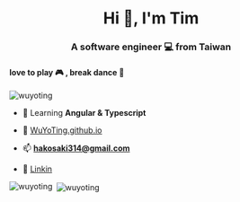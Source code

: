 <h1 align="center">Hi 👋, I'm Tim</h1>
<h3 align="center">A software engineer 💻 from Taiwan</h3>
<h4>
love to play 🎮 , break dance 💃
</h4>

<p align="left"> <img src="https://komarev.com/ghpvc/?username=wuyoting&label=Profile%20views&color=0e75b6&style=flat" alt="wuyoting" /> </p>


- 🌱 Learning **Angular & Typescript**

- 📝 [WuYoTing.github.io](WuYoTing.github.io)

- 📫 **hakosaki314@gmail.com**

- 📄 [Linkin](https://www.linkedin.com/in/wu-you-ting-75a49116b/)



<p><img align="left" src="https://github-readme-stats.vercel.app/api/top-langs?username=wuyoting&show_icons=true&locale=en&layout=compact" alt="wuyoting" /></p>

<p>&nbsp;<img align="center" src="https://github-readme-stats.vercel.app/api?username=wuyoting&show_icons=true&locale=en" alt="wuyoting" /></p>
